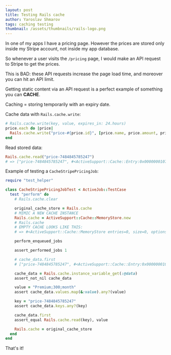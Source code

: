 ```yaml
---
layout: post
title: Testing Rails cache
author: Yaroslav Shmarov
tags: caching testing
thumbnail: /assets/thumbnails/rails-logo.png
---
```


In one of my apps I have a pricing page. However the prices are stored only inside my Stripe account, not inside my app database.

So whenever a user visits the `/pricing` page, I would make an API request to Stripe to get the prices.

This is BAD: these API requests increase the page load time, and moreover you can hit an API limit.

Getting static content via an API request is a perfect example of something you can **CACHE**.

Caching = storing temporarily with an expiry date.

Cache data with `Rails.cache.write`:

```ruby
# Rails.cache.write(key, value, expires_in: 24.hours)
price.each do |price|
  Rails.cache.write("price-#{price.id}", [price.name, price.amount, price.interval].join(';'), expires_in: 24.hours)
end
```

Read stored data:

```ruby
Rails.cache.read("price-7484845785247")
# => ["price-7484845785247", #<ActiveSupport::Cache::Entry:0x0000000107be9170 @value="Premium;300;month", @version=nil, @created_at=0.0, @expires_in=1700163180.17973>]
```

Example of testing a `CacheStripePricingJob`:

```ruby
require "test_helper"

class CacheStripePricingJobTest < ActiveJob::TestCase
  test "perform" do
    # Rails.cache.clear

    original_cache_store = Rails.cache
    # MIMIC A NEW CACHE INSTANCE
    Rails.cache = ActiveSupport::Cache::MemoryStore.new
    # Rails.cache
    # EMPTY CACHE LOOKS LIKE THIS:
    # => #<ActiveSupport::Cache::MemoryStore entries=0, size=0, options={:compress=>false, :compress_threshold=>1024}>

    perform_enqueued_jobs

    assert_performed_jobs 1

    # cache_data.first
    # ["price-7484845785247", #<ActiveSupport::Cache::Entry:0x0000000107be9170 @value="Premium;300;month", @version=nil, @created_at=0.0, @expires_in=1700163180.17973>]

    cache_data = Rails.cache.instance_variable_get(:@data)
    assert_not_nil cache_data

    value = "Premium;300;month"
    assert cache_data.values.map(&:value).any?(value)

    key = "price-7484845785247"
    assert cache_data.keys.any?(key)

    cache_data.first
    assert_equal Rails.cache.read(key), value

    Rails.cache = original_cache_store
  end
end
```

That's it!
